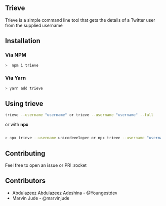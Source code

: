 ## Trieve

Trieve is a simple command line tool that gets the details of a Twitter user from the supplied username

## Installation

### Via NPM

```bash
>  npm i trieve 
```

### Via Yarn

```bash
> yarn add trieve
```

## Using trieve

```bash
trieve --username "username" or trieve --username "username" --full
```

or with **npx**

```bash

> npx trieve --username unicodeveloper or npx trieve --username "username" --full

```

## Contributing

Feel free to open an issue or PR! :rocket

## Contributors

+ Abdulazeez Abdulazeez Adeshina - @Youngestdev
+ Marvin Jude - @marvinjude